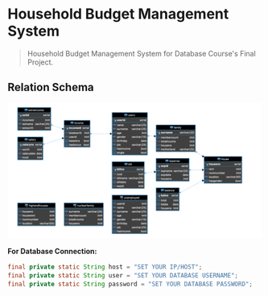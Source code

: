 # Household Budget Management System
> Household Budget Management System for Database Course's Final Project.

## Relation Schema

![schema](https://github.com/hasanalptemiz/Household-Budget-Management-System/blob/main/Relation_Schema.png)



**For Database Connection:** 

```java
final private static String host = "SET YOUR IP/HOST";
final private static String user = "SET YOUR DATABASE USERNAME";
final private static String password = "SET YOUR DATABASE PASSWORD";
```

